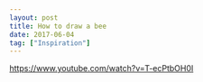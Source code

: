 ```yaml
---
layout: post
title: How to draw a bee
date: 2017-06-04
tag: ["Inspiration"]
---
```


https://www.youtube.com/watch?v=T-ecPtbOH0I